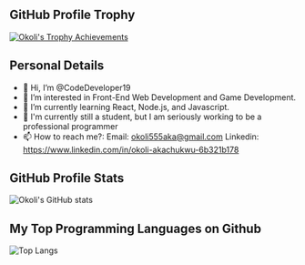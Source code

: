 
## GitHub Profile Trophy
[![Okoli's Trophy Achievements](https://github-profile-trophy.vercel.app/?username=CodeDeveloper19&theme=gruvbox)](https://github.com/ryo-ma/github-profile-trophy)

## Personal Details
- 👋 Hi, I’m @CodeDeveloper19
- 👀 I’m interested in Front-End Web Development and Game Development.
- 🌱 I’m currently learning React, Node.js, and Javascript.
- 💼 I'm currently still a student, but I am seriously working to be a professional programmer
- 📫 How to reach me?:
    Email: okoli555aka@gmail.com
    Linkedin: https://www.linkedin.com/in/okoli-akachukwu-6b321b178
    
    
 ## GitHub Profile Stats 
![Okoli's GitHub stats](https://github-readme-stats.vercel.app/api?username=CodeDeveloper19&theme=gruvbox&show_icons=true)
    
## My Top Programming Languages on Github 
![Top Langs](https://github-readme-stats.vercel.app/api/top-langs/?username=CodeDeveloper19&theme=gruvbox_light&langs_count=10&layout=compact)

